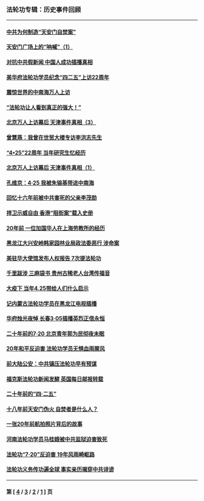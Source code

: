 ### 法轮功专辑：历史事件回顾
---
#### [中共为何制造“天安门自焚案”](../../pages/nf5793/n13183270.md?09030430) 
#### [天安门广场上的“呐喊”（1）](../../pages/nf5793/n13105277.md?09030430) 
#### [对抗中共假新闻 中国人成功插播真相](../../pages/nf5793/n12910618.md?09030430) 
#### [美华府法轮功学员纪念“四二五”上访22周年](../../pages/nf5793/n12904445.md?09030430) 
#### [震惊世界的中南海万人上访](../../pages/nf5793/n12903976.md?09030430) 
#### [“法轮功让人看到真正的强大！”](../../pages/nf5793/n12903195.md?09030430) 
#### [北京万人上访幕后 天津事件真相（3）](../../pages/nf5793/n12902807.md?09030430) 
#### [曾慧燕：我曾在世贸大楼专访李洪志先生](../../pages/nf5793/n12898729.md?09030430) 
#### [“4•25”22周年 当年研究生忆经历](../../pages/nf5793/n12894152.md?09030430) 
#### [北京万人上访幕后 天津事件真相（1）](../../pages/nf5793/n12885174.md?09030430) 
#### [孔维京：4·25 我被朱镕基带进中南海](../../pages/nf5793/n12864987.md?09030430) 
#### [回忆十六年前被中共害死的父亲李茂勋](../../pages/nf5793/n12880270.md?09030430) 
#### [捍卫示威自由 香港“阻街案”载入史册](../../pages/nf5793/n12811245.md?09030430) 
#### [20年前 一位加国华人在上海劳教所的经历](../../pages/nf5793/n12707932.md?09030430) 
#### [黑龙江大兴安岭韩家园林业局政法委恶行 涉命案](../../pages/nf5793/n12622815.md?09030430) 
#### [美驻华大使馆发布人权报告 7次提法轮功](../../pages/nf5793/n12520541.md?09030430) 
#### [千里跋涉 三麻袋书 贵州古稀老人台湾传福音](../../pages/nf5793/n12198750.md?09030430) 
#### [大疫下 当年4.25带给人们什么启示](../../pages/nf5793/n12058565.md?09030430) 
#### [记内蒙古法轮功学员在黑龙江电视插播](../../pages/nf5793/n11699194.md?09030430) 
#### [华府烛光夜悼 长春3·05插播英烈正信永恒](../../pages/nf5793/n11397432.md?09030430) 
#### [二十年前的7·20 北京青年郭为民彻夜未眠](../../pages/nf5793/n11354195.md?09030430) 
#### [20年和平反迫害 法轮功学员无惧血雨腥风](../../pages/nf5793/n11348279.md?09030430) 
#### [前大陆公安：中共镇压法轮功早有预谋](../../pages/nf5793/n11352168.md?09030430) 
#### [福克斯法轮功新闻发酵  英国每日邮报转载](../../pages/nf5793/n11285952.md?09030430) 
#### [二十年前的“四·二五”](../../pages/nf5793/n11207639.md?09030430) 
#### [十八年前天安门伪火 自焚者是什么人？](../../pages/nf5793/n10996556.md?09030430) 
#### [一张20年前航拍照片背后的故事](../../pages/nf5793/n10693797.md?09030430) 
#### [河南法轮功学员马桂娥被中共监狱迫害致死](../../pages/nf5793/n10684974.md?09030430) 
#### [法轮功“7‧20”反迫害 19年风雨崎岖路](../../pages/nf5793/n10570834.md?09030430) 
#### [法轮功义务传功遍全球 事实亲历揭穿中共诽谤](../../pages/nf5793/n10581061.md?09030430) 

---
#### 第 [ [4](./4.md?09030430) / [3](./3.md?09030430) / [2](./2.md?09030430) / [1](./1.md?09030430) ] 页
